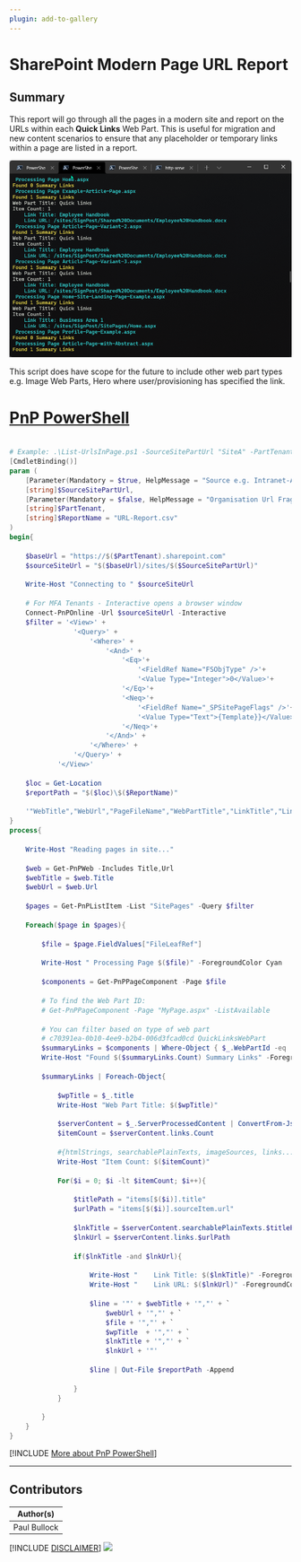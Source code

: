 ```yaml
---
plugin: add-to-gallery
---
```


# SharePoint Modern Page URL Report


## Summary

This report will go through all the pages in a modern site and report on the URLs within each **Quick Links** Web Part. 
This is useful for migration and new content scenarios to ensure that any placeholder or temporary links within a page are listed in a report.

![Example Screenshot](assets/example.png)

This script does have scope for the future to include other web part types e.g. Image Web Parts, Hero where user/provisioning has specified the link.

# [PnP PowerShell](#tab/pnpps)

```powershell

# Example: .\List-UrlsInPage.ps1 -SourceSitePartUrl "SiteA" -PartTenant "contoso"
[CmdletBinding()]
param (
    [Parameter(Mandatory = $true, HelpMessage = "Source e.g. Intranet-Archive")]
    [string]$SourceSitePartUrl,
    [Parameter(Mandatory = $false, HelpMessage = "Organisation Url Fragment e.g. contoso ")]
    [string]$PartTenant,
    [string]$ReportName = "URL-Report.csv"
)
begin{

    $baseUrl = "https://$($PartTenant).sharepoint.com"
    $sourceSiteUrl = "$($baseUrl)/sites/$($SourceSitePartUrl)"
    
    Write-Host "Connecting to " $sourceSiteUrl
    
    # For MFA Tenants - Interactive opens a browser window
    Connect-PnPOnline -Url $sourceSiteUrl -Interactive
    $filter = '<View>' +
                '<Query>' +
                    '<Where>' +
                        '<And>' +
                            '<Eq>'+
                                '<FieldRef Name="FSObjType" />'+
                                '<Value Type="Integer">0</Value>'+
                            '</Eq>'+
                            '<Neq>'+
                                '<FieldRef Name="_SPSitePageFlags" />'+
                                '<Value Type="Text">{Template}}</Value>'+
                            '</Neq>'+
                        '</And>' +
                    '</Where>' +
                '</Query>' +
            '</View>'

    $loc = Get-Location
    $reportPath = "$($loc)\$($ReportName)"

    '"WebTitle","WebUrl","PageFileName","WebPartTitle","LinkTitle","LinkUrl"' | Out-File $reportPath
}
process{

    Write-Host "Reading pages in site..."

    $web = Get-PnPWeb -Includes Title,Url
    $webTitle = $web.Title
    $webUrl = $web.Url
    
    $pages = Get-PnPListItem -List "SitePages" -Query $filter
            
    Foreach($page in $pages){

        $file = $page.FieldValues["FileLeafRef"]

        Write-Host " Processing Page $($file)" -ForegroundColor Cyan

        $components = Get-PnPPageComponent -Page $file
        
        # To find the Web Part ID:
        # Get-PnPPageComponent -Page "MyPage.aspx" -ListAvailable

        # You can filter based on type of web part
        # c70391ea-0b10-4ee9-b2b4-006d3fcad0cd QuickLinksWebPart
        $summaryLinks = $components | Where-Object { $_.WebPartId -eq 'c70391ea-0b10-4ee9-b2b4-006d3fcad0cd'}
        Write-Host "Found $($summaryLinks.Count) Summary Links" -ForegroundColor Yellow

        $summaryLinks | Foreach-Object{

            $wpTitle = $_.title
            Write-Host "Web Part Title: $($wpTitle)"

            $serverContent = $_.ServerProcessedContent | ConvertFrom-Json -AsHashTable
            $itemCount = $serverContent.links.Count

            #{htmlStrings, searchablePlainTexts, imageSources, links...}
            Write-Host "Item Count: $($itemCount)"
            
            For($i = 0; $i -lt $itemCount; $i++){

                $titlePath = "items[$($i)].title"
                $urlPath = "items[$($i)].sourceItem.url"

                $lnkTitle = $serverContent.searchablePlainTexts.$titlePath
                $lnkUrl = $serverContent.links.$urlPath

                if($lnkTitle -and $lnkUrl){

                    Write-Host "    Link Title: $($lnkTitle)" -ForegroundColor Cyan
                    Write-Host "    Link URL: $($lnkUrl)" -ForegroundColor Cyan
    
                    $line = '"' + $webTitle + '","' + `
                        $webUrl + '","' + `
                        $file + '","' + `
                        $wpTitle  + '","' + `
                        $lnkTitle + '","' + `
                        $lnkUrl + '"'
    
                    $line | Out-File $reportPath -Append
    
                }
            }

        }
    }
}

```
[!INCLUDE [More about PnP PowerShell](../../docfx/includes/MORE-PNPPS.md)]
***

## Contributors

| Author(s) |
|-----------|
| Paul Bullock |


[!INCLUDE [DISCLAIMER](../../docfx/includes/DISCLAIMER.md)]
<img src="https://m365-visitor-stats.azurewebsites.net/script-samples/scripts/spo-modern-page-url-report" aria-hidden="true" />
